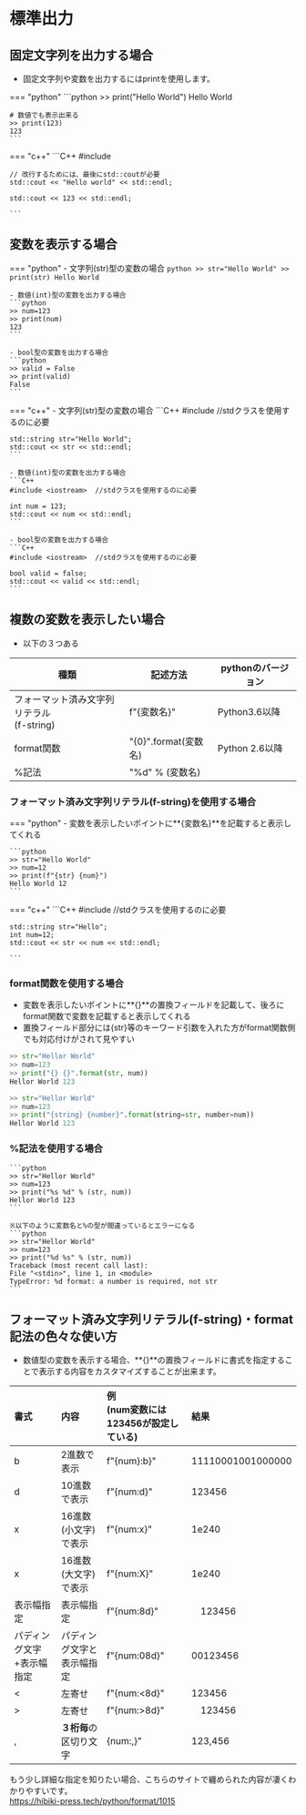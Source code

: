 # 標準出力

## 固定文字列を出力する場合
- 固定文字列や変数を出力するにはprintを使用します。

=== "python"
    ```python
    >> print("Hello World") 
    Hello World

    # 数値でも表示出来る
    >> print(123) 
    123
    ``` 

=== "c++"
    ```C++
    #include <iostream>
    
    // 改行するためには、最後にstd::coutが必要
    std::cout << "Hello world" << std::endl;

    std::cout << 123 << std::endl;
    
    ``` 

## 変数を表示する場合

=== "python"
    - 文字列(str)型の変数の場合
    ```python
    >> str="Hello World"
    >> print(str)
    Hello World
    ``` 

    - 数値(int)型の変数を出力する場合
    ```python
    >> num=123
    >> print(num)
    123
    ``` 

    - bool型の変数を出力する場合
    ```python
    >> valid = False
    >> print(valid)
    False
    ``` 

=== "c++"
    - 文字列(str)型の変数の場合
    ```C++
    #include <iostream>  //stdクラスを使用するのに必要

    std::string str="Hello World";
    std::cout << str << std::endl;
    ``` 

    - 数値(int)型の変数を出力する場合
    ```C++
    #include <iostream>  //stdクラスを使用するのに必要

    int num = 123;
    std::cout << num << std::endl;
    ``` 

    - bool型の変数を出力する場合
    ```C++
    #include <iostream>  //stdクラスを使用するのに必要

    bool valid = false;
    std::cout << valid << std::endl;
    ``` 

## 複数の変数を表示したい場合
- 以下の３つある  

| 種類                                       | 記述方法              |pythonのバージョン|
| -----------------------------              | ----------------- | ---|
| フォーマット済み文字列リテラル<br>(f-string) | f"{変数名}"          | Python3.6以降|
| format関数                                  | "{0}".format(変数名) |Python 2.6以降|
| %記法                                  | "%d" % (変数名) ||


### フォーマット済み文字列リテラル(f-string)を使用する場合
=== "python"
    - 変数を表示したいポイントに**{変数名}**を記載すると表示してくれる

    ```python
    >> str="Hello World"
    >> num=12
    >> print(f"{str} {num}")
    Hello World 12
    ``` 

=== "c++"
    ```C++
    #include <iostream>  //stdクラスを使用するのに必要
    
    std::string str="Hello";
    int num=12;
    std::cout << str << num << std::endl;
    
    ``` 


### format関数を使用する場合
- 変数を表示したいポイントに**{}**の置換フィールドを記載して、後ろにformat関数で変数を記載すると表示してくれる
- 置換フィールド部分には{str}等のキーワード引数を入れた方がformat関数側でも対応付けがされて見やすい

```python
>> str="Hellor World"
>> num=123
>> print("{} {}".format(str, num))
Hellor World 123
``` 
```python
>> str="Hellor World"
>> num=123
>> print("{string} {number}".format(string=str, number=num))
Hellor World 123
``` 

### %記法を使用する場合

    ```python
    >> str="Hellor World"
    >> num=123
    >> print("%s %d" % (str, num))
    Hellor World 123
    ``` 

    ※以下のように変数名と%の型が間違っているとエラーになる
    ```python
    >> str="Hellor World"
    >> num=123
    >> print("%d %s" % (str, num))
    Traceback (most recent call last):
    File "<stdin>", line 1, in <module>
    TypeError: %d format: a number is required, not str
    ``` 

## フォーマット済み文字列リテラル(f-string)・format記法の色々な使い方
- 数値型の変数を表示する場合、**{}**の置換フィールドに書式を指定することで表示する内容をカスタマイズすることが出来ます。



|書式| 内容| 例<br>(num変数には123456が設定している)|結果|
|:--|:--|:--|:--|
|b  | 2進数で表示 | f"{num}:b}"|11110001001000000|
|d  | 10進数で表示 |f"{num:d}"|123456  |
|x  | 16進数(小文字)で表示 |f"{num:x}"|1e240  |
|x  | 16進数(大文字)で表示 |f"{num:X}"|1e240  |
|表示幅指定 |表示幅指定|f"{num:8d}"|　123456|
|パディング文字+表示幅指定 |パディング文字と表示幅指定|f"{num:08d}"|  00123456|
|< |左寄せ|f"{num:<8d}"|123456|
|> |左寄せ|f"{num:>8d}"|　123456|
|, |**３桁毎**の区切り文字|{num:,}"|123,456|


もう少し詳細な指定を知りたい場合、こちらのサイトで纏められた内容が凄くわかりやすいです。  
<https://hibiki-press.tech/python/format/1015>
